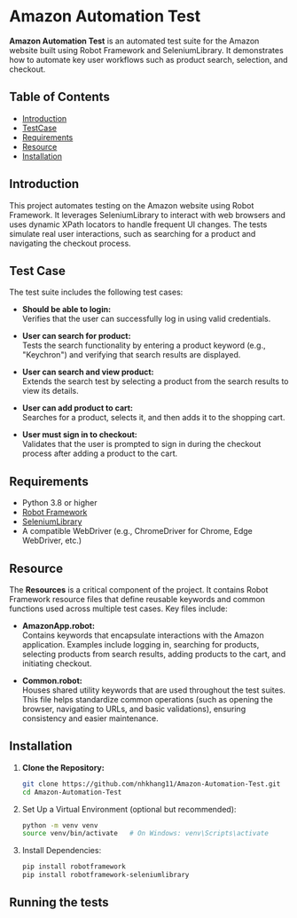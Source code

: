 # Amazon Automation Test

**Amazon Automation Test** is an automated test suite for the Amazon website built using Robot Framework and SeleniumLibrary. It demonstrates how to automate key user workflows such as product search, selection, and checkout.

## Table of Contents

- [Introduction](#introduction)
- [TestCase](#testcase)
- [Requirements](#requirements)
- [Resource](#resource)
- [Installation](#installation)


## Introduction

This project automates testing on the Amazon website using Robot Framework. It leverages SeleniumLibrary to interact with web browsers and uses dynamic XPath locators to handle frequent UI changes. The tests simulate real user interactions, such as searching for a product and navigating the checkout process.

## Test Case
The test suite includes the following test cases:
- **Should be able to login:**  
  Verifies that the user can successfully log in using valid credentials.

- **User can search for product:**  
  Tests the search functionality by entering a product keyword (e.g., "Keychron") and verifying that search results are displayed.

- **User can search and view product:**  
  Extends the search test by selecting a product from the search results to view its details.

- **User can add product to cart:**  
  Searches for a product, selects it, and then adds it to the shopping cart.

- **User must sign in to checkout:**  
  Validates that the user is prompted to sign in during the checkout process after adding a product to the cart.

## Requirements
- Python 3.8 or higher
- [Robot Framework](https://robotframework.org)
- [SeleniumLibrary](https://robotframework.org/SeleniumLibrary)
- A compatible WebDriver (e.g., ChromeDriver for Chrome, Edge WebDriver, etc.)

## Resource
The **Resources** is a critical component of the project. It contains Robot Framework resource files that define reusable keywords and common functions used across multiple test cases. Key files include:

- **AmazonApp.robot:**  
  Contains keywords that encapsulate interactions with the Amazon application. Examples include logging in, searching for products, selecting products from search results, adding products to the cart, and initiating checkout.

- **Common.robot:**  
  Houses shared utility keywords that are used throughout the test suites. This file helps standardize common operations (such as opening the browser, navigating to URLs, and basic validations), ensuring consistency and easier maintenance.

## Installation
1. **Clone the Repository:**
   ```bash
   git clone https://github.com/nhkhang11/Amazon-Automation-Test.git
   cd Amazon-Automation-Test
2. Set Up a Virtual Environment (optional but recommended):
   ```bash  
   python -m venv venv
   source venv/bin/activate   # On Windows: venv\Scripts\activate
3. Install Dependencies:
   ```bash
   pip install robotframework
   pip install robotframework-seleniumlibrary
## Running the tests


